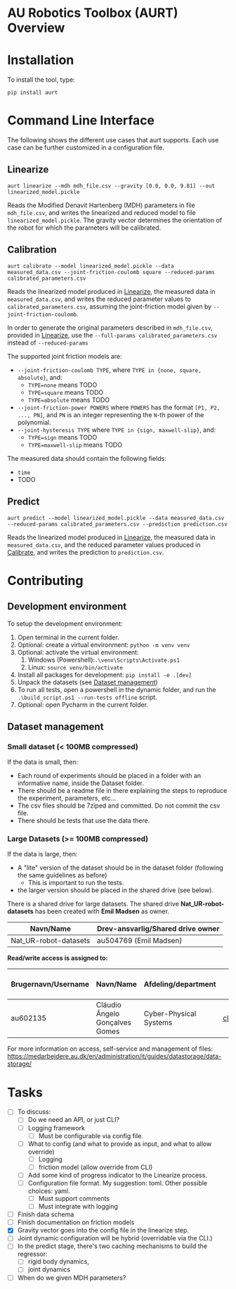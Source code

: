 # AU Robotics Toolbox (AURT) Overview

# Installation

To install the tool, type:
```
pip install aurt
```

# Command Line Interface

The following shows the different use cases that aurt supports.
Each use case can be further customized in a configuration file.

## Linearize

```
aurt linearize --mdh mdh_file.csv --gravity [0.0, 0.0, 9.81] --out linearized_model.pickle
```
Reads the Modified Denavit Hartenberg (MDH) parameters in file `mdh_file.csv`, and writes the linearized and reduced model to file `linearized_model.pickle`.
The gravity vector determines the orientation of the robot for which the parameters will be calibrated.

## Calibration

```
aurt calibrate --model linearized_model.pickle --data measured_data.csv --joint-friction-coulomb square --reduced-params calibrated_parameters.csv
```

Reads the linearized model produced in [Linearize](#linearize), the measured data in `measured_data.csv`, and writes the reduced parameter values to `calibrated_parameters.csv`, 
assuming the joint-friction model given by `--joint-friction-coulomb`.

In order to generate the original parameters described in `mdh_file.csv`, provided in [Linearize](#linearize), use the `--full-params calibrated_parameters.csv` instead of `--reduced-params`

The supported joint friction models are:
- `--joint-friction-coulomb TYPE`, where `TYPE in {none, square, absolute}`, and:
  - `TYPE=none` means TODO
  - `TYPE=square` means TODO
  - `TYPE=absolute` means TODO 
- `--joint-friction-power POWERS` where `POWERS` has the format `[P1, P2, ..., PN]`, and `PN` is an integer representing the `N`-th power of the polynomial.
- `--joint-hysteresis TYPE` where `TYPE in {sign, maxwell-slip}`, and:
  - `TYPE=sign` means TODO
  - `TYPE=maxwell-slip` means TODO

The measured data should contain the following fields:
- `time`
- TODO

## Predict

```
aurt predict --model linearized_model.pickle --data measured_data.csv --reduced-params calibrated_parameters.csv --prediction prediction.csv
```

Reads the linearized model produced in [Linearize](#linearize), the measured data in `measured_data.csv`, and the reduced parameter values produced in [Calibrate](#calibrate), and writes the prediction to `prediction.csv`.


# Contributing

## Development environment

To setup the development environment:
1. Open terminal in the current folder.
2. Optional: create a virtual environment: `python -m venv venv`
3. Optional: activate the virtual environment: 
   1. Windows (Powershell):`.\venv\Scripts\Activate.ps1`
   2. Linux: `source venv/bin/activate`
4. Install all packages for development: `pip install -e .[dev]`
5. Unpack the datasets (see [Dataset management](#dataset-management))
6. To run all tests, open a powershell in the dynamic folder, and run the `.\build_script.ps1 --run-tests offline` script.
7. Optional: open Pycharm in the current folder.


## Dataset management

### Small dataset (< 100MB compressed)

If the data is small, then:
- Each round of experiments should be placed in a folder with an informative name, inside the Dataset folder.
- There should be a readme file in there explaining the steps to reproduce the experiment, parameters, etc...
- The csv files should be 7ziped and committed. Do not commit the csv file.
- There should be tests that use the data there.

### Large Datasets (>= 100MB compressed)

If the data is large, then:

- A "lite" version of the dataset should be in the dataset folder (following the same guidelines as before)
  - This is important to run the tests.
- the larger version should be placed in the shared drive (see below).

There is a shared drive for large datasets.
The shared drive **Nat_UR-robot-datasets** has been created with **Emil Madsen** as owner.

| **Navn/Name**         | **Drev-ansvarlig/Shared  drive owner** |
| --------------------- | -------------------------------------- |
| Nat_UR-robot-datasets | au504769  (Emil Madsen)                |


 **Read/write access is assigned to:** 

| **Brugernavn/Username** | **Navn/Name**                   | **Afdeling/department** | **E-mail**                                                | **Tilføjet via  gruppe/assigned by group** |
| ----------------------- | ------------------------------- | ----------------------- | --------------------------------------------------------- | ------------------------------------------ |
| au602135                | Cláudio  Ângelo Gonçalves Gomes | Cyber-Physical  Systems | [claudio.gomes@ece.au.dk](mailto:claudio.gomes@ece.au.dk) |                                            |

For more information on access, self-service and management of files: https://medarbejdere.au.dk/en/administration/it/guides/datastorage/data-storage/



# Tasks

- [ ] To discuss:
  - [ ] Do we need an API, or just CLI?
  - [ ] Logging framework
    - [ ] Must be configurable via config file.
  - [ ] What to config (and what to provide as input, and what to allow override)
    - [ ] Logging
    - [ ] friction model (allow override from CLI)
  - [ ] Add some kind of progress indicator to the Linearize process.
  - [ ] Configuration file format. My suggestion: toml. Other possible choices: yaml.
    - [ ] Must support comments
    - [ ] Must integrate with logging
- [ ] Finish data schema
- [ ] Finish documentation on friction models
- [x] Gravity vector goes into the config file in the linearize step.
- [ ] Joint dynamic configuration will be hybrid (overridable via the CLI.)
- [ ] In the predict stage, there's two caching mechanisms to build the regressor:
  - [ ] rigid body dynamics, 
  - [ ] joint dynamics
- [ ] When do we given MDH parameters?
